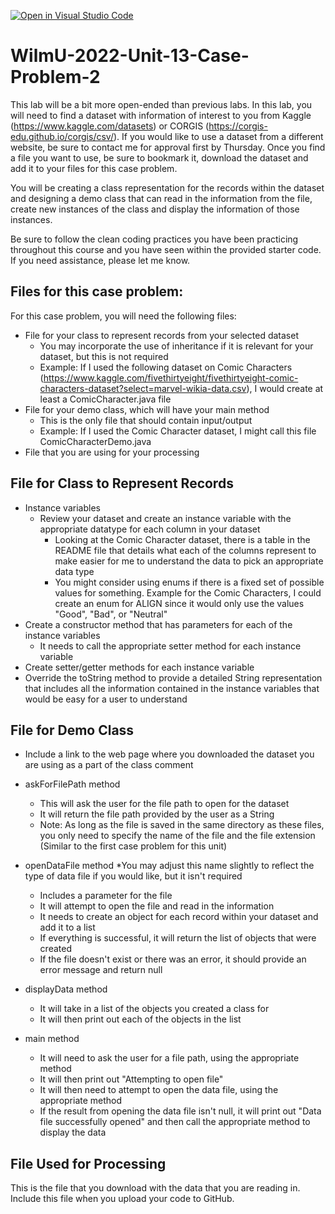 [![Open in Visual Studio Code](https://classroom.github.com/assets/open-in-vscode-c66648af7eb3fe8bc4f294546bfd86ef473780cde1dea487d3c4ff354943c9ae.svg)](https://classroom.github.com/online_ide?assignment_repo_id=7634182&assignment_repo_type=AssignmentRepo)
# WilmU-2022-Unit-13-Case-Problem-2

This lab will be a bit more open-ended than previous labs.  In this lab, you will need to find a dataset with information of interest to you from Kaggle (https://www.kaggle.com/datasets) or CORGIS (https://corgis-edu.github.io/corgis/csv/).  If you would like to use a dataset from a different website, be sure to contact me for approval first by Thursday.  Once you find a file you want to use, be sure to bookmark it, download the dataset and add it to your files for this case problem.

You will be creating a class representation for the records within the dataset and designing a demo class that can read in the information from the file, create new instances of the class and display the information of those instances.

Be sure to follow the clean coding practices you have been practicing throughout this course and you have seen within the provided starter code.  If you need assistance, please let me know.

## Files for this case problem:
For this case problem, you will need the following files:
- File for your class to represent records from your selected dataset
  - You may incorporate the use of inheritance if it is relevant for your dataset, but this is not required
  - Example: If I used the following dataset on Comic Characters (https://www.kaggle.com/fivethirtyeight/fivethirtyeight-comic-characters-dataset?select=marvel-wikia-data.csv), I would create at least a ComicCharacter.java file
- File for your demo class, which will have your main method
  - This is the only file that should contain input/output
  - Example: If I used the Comic Character dataset, I might call this file ComicCharacterDemo.java
- File that you are using for your processing

## File for Class to Represent Records
- Instance variables
  - Review your dataset and create an instance variable with the appropriate datatype for each column in your dataset
    - Looking at the Comic Character dataset, there is a table in the README file that details what each of the columns represent to make easier for me to understand the data to pick an appropriate data type
    - You might consider using enums if there is a fixed set of possible values for something.  Example for the Comic Characters, I could create an enum for ALIGN since it would only use the values "Good", "Bad", or "Neutral"
- Create a constructor method that has parameters for each of the instance variables
  - It needs to call the appropriate setter method for each instance variable
- Create setter/getter methods for each instance variable
- Override the toString method to provide a detailed String representation that includes all the information contained in the instance variables that would be easy for a user to understand

## File for Demo Class
- Include a link to the web page where you downloaded the dataset you are using as a part of the class comment

- askForFilePath method
  - This will ask the user for the file path to open for the dataset
  - It will return the file path provided by the user as a String
  - Note: As long as the file is saved in the same directory as these files, you only need to specify the name of the file and the file extension (Similar to the first case problem for this unit)

- openDataFile method *You may adjust this name slightly to reflect the type of data file if you would like, but it isn't required
  - Includes a parameter for the file
  - It will attempt to open the file and read in the information
  - It needs to create an object for each record within your dataset and add it to a list
  - If everything is successful, it will return the list of objects that were created
  - If the file doesn't exist or there was an error, it should provide an error message and return null

- displayData method
  - It will take in a list of the objects you created a class for
  - It will then print out each of the objects in the list

- main method
  - It will need to ask the user for a file path, using the appropriate method
  - It will then print out "Attempting to open file"
  - It will then need to attempt to open the data file, using the appropriate method
  - If the result from opening the data file isn't null, it will print out "Data file successfully opened" and then call the appropriate method to display the data

## File Used for Processing
This is the file that you download with the data that you are reading in.  Include this file when you upload your code to GitHub.
